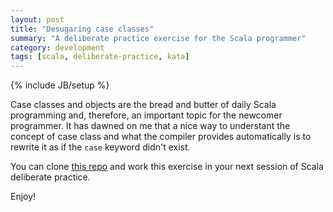 ```yaml
---
layout: post
title: "Desugaring case classes"
summary: "A deliberate practice exercise for the Scala programmer"
category: development
tags: [scala, deliberate-practice, kata]
---
```

{% include JB/setup %}

Case classes and objects are the bread and butter of daily Scala programming
and, therefore, an important topic for the newcomer programmer. It has dawned
on me that a nice way to understant the concept of case class and what the
compiler provides automatically is to rewrite it as if the `case` keyword
didn't exist.

You can clone [this repo][repo] and work this exercise in your next session of
Scala deliberate practice.

Enjoy!

[repo]: https://github.com/jobandtalent/desugaring_cases
